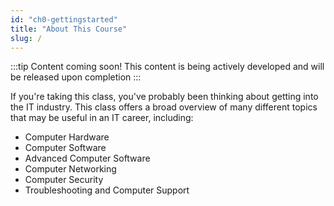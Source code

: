 ```yaml
---
id: "ch0-gettingstarted"
title: "About This Course"
slug: /
---
```

:::tip Content coming soon! 
This content is being actively developed and will be released upon completion
::: 

If you're taking this class, you've probably been thinking about getting into the IT industry. This class offers a broad overview of many different topics that may be useful in an IT career, including: 
* Computer Hardware 
* Computer Software 
* Advanced Computer Software 
* Computer Networking 
* Computer Security 
* Troubleshooting and Computer Support 